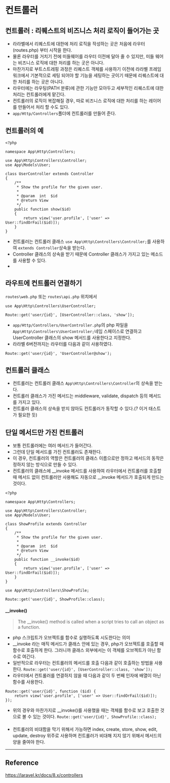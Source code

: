 # 컨트롤러

## 컨트롤러 : 리퀘스트의 비즈니스 처리 로직이 들어가는 곳
- 라라벨에서 리퀘스트에 대한에 처리 로직을 작성하는 곳은 처음에 라우터(routes.php) 부터 시작을 한다.
- 물론 라우터를 거치기 전에 미들웨어를 라우터 이전에 달아 줄 수 있지만, 미들 웨어는 비즈니스 로직에 대한 처리를 하는 곳은 아니다.
- 마찬가지로 부트스트레핑 과정은 리퀘스트 객체를 사용하기 이전에 라라벨 프레임워크에서 기본적으로 세팅 되어야 할 기능을 세팅하는 곳이기 때문에 리퀘스트에 대한 처리를 하는 곳은 아니다.
- 라우터에는 라우팅(PATH 분류)에 관한 기능만 모아두고 세부적인 리퀘스트에 대한 처리는 컨트롤러에게 맡긴다.
- 컨트롤러의 로직이 복잡해질 경우, 따로 비즈니스 로직에 대한 처리를 하는 레이어를 만들어서 처리 할 수도 있다.
- `app/Http/Controllers`폴더에 컨트롤러를 만들어 준다. 

## 컨트롤러의 예
```
<?php

namespace App\Http\Controllers;

use App\Http\Controllers\Controller;
use App\Models\User;

class UserController extends Controller
{
    /**
     * Show the profile for the given user.
     *
     * @param  int  $id
     * @return View
     */
    public function show($id)
    {
        return view('user.profile', ['user' => User::findOrFail($id)]);
    }
}
```
- 컨트롤러는 컨트롤러 클래스 `use App\Http\Controllers\Controller;`를 사용하여 `extends Controller`상속을 받는다. 
- Controller 클래스의 상속을 받기 때문에 Controller 클래스가 가지고 있는 메소드를 사용할 수 있다.
- 

## 라우트에 컨트롤러 연결하기
`routes\web.php` 또는 `routes\api.php` 위치에서
```
use App\Http\Controllers\UserController;

Route::get('user/{id}', [UserController::class, 'show']);
```
- `app/Http/Controllers/UserController.php`의 php 파일을 `App\Http\Controllers\UserController;`네임 스페이스로 연결하고 UserController 클래스의 show 메서드를 사용한다고 지정한다.
- 라라벨 6버전까지는 라우터를 다음과 같이 사용하였다.
```
Route::get('user/{id}', 'UserController@show');
```

## 컨트롤러 클래스
- 컨트롤러는 컨트롤러 클래스 `App\Http\Controllers\Controller`의 상속을 받는다.
- 컨트롤러 클래스가 가진 메서드는 middleware, validate, dispatch 등의 메서드를 가지고 있다.
- 컨트롤러 클래스의 상속을 받지 않아도 컨트롤러가 동작할 수 있다.(? 이거 태스트가 필요한 듯)

## 단일 메서드만 가진 컨트롤러
- 보통 컨트롤러에는 여러 메서드가 들어간다.
- 그런데 단일 메서드를 가진 컨트롤러도 존재한다.
- 이 경우, 컨트롤러의 역할은 컨트롤러의 클래스 이름으로만 정하고 메서드의 동작은 정하지 않는 방식으로 만들 수 있다. 
- 컨트롤러의 클래스에 \_\_invoke 메서드를 사용하여 라우터에서 컨트롤러를 호출할 때 메서드 없이 컨트롤러만 사용해도 자동으로 \_\_invoke 메서드가 호출되게 만드는 것이다.

```
<?php

namespace App\Http\Controllers;

use App\Http\Controllers\Controller;
use App\Models\User;

class ShowProfile extends Controller
{
    /**
     * Show the profile for the given user.
     *
     * @param  int  $id
     * @return View
     */
    public function __invoke($id)
    {
        return view('user.profile', ['user' => User::findOrFail($id)]);
    }
}
```
```
use App\Http\Controllers\ShowProfile;

Route::get('user/{id}', ShowProfile::class);
```
#### \_\_invoke()
> The \_\_invoke() method is called when a script tries to call an object as a function.
- php 스크립트가 오브젝트를 함수로 실행하도록 시도한다는 의미
- \_\_invoke 라는 매직 메서드가 클래스 안에 있는 경우, php가 오브젝트를 호출할 때 함수로 호출하게 한다. 그러니까 클래스 외부에서는 이 객체를 오브젝트가 아닌 함수로 여긴다.
- 일반적으로 라우터는 컨트롤러의 메서드를 호출 다음과 같이 호출하는 방법을 사용한다. `Route::get('user/{id}', [UserController::class, 'show']);`
- 라우터에서 컨트롤러를 연결하지 않을 때 다음과 같이 두 번째 인자에 배열이 아닌 함수를 사용한다.
```
Route::get('user/{id}', function ($id) {
    return view('user.profile', ['user' => User::findOrFail($id)]);
});
```
- 위의 경우와 마찬가지로 \_\_invoke()를 사용했을 때는 객체를 함수로 보고 호출한 것으로 볼 수 있는 것이다. `Route::get('user/{id}', ShowProfile::class);`


####
- 컨트롤러의 비대함을 막기 위해서 가능하면 index, create, store, show, edit, update, destroy 위주로 사용하며 컨트롤러가 비대해 지지 않기 위해서 메서드의 양을 줄여야 한다.


---

## Reference
https://laravel.kr/docs/8.x/controllers
